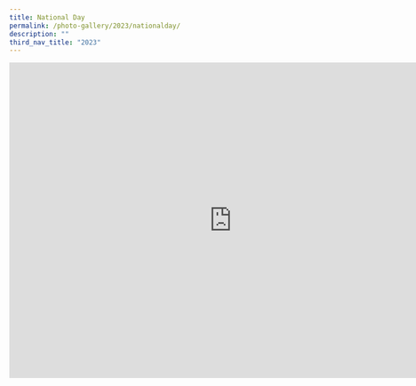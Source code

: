 ```yaml
---
title: National Day
permalink: /photo-gallery/2023/nationalday/
description: ""
third_nav_title: "2023"
---
```

<iframe src="https://docs.google.com/presentation/d/e/2PACX-1vQXYEV0BbIUsZsrR-u5Bxx10Ay4OogEJABhJUhvJlo0tSCHGwGoiPH-KSe-IQFALKN7ZzT2bSmFbKzj/embed?start=true&amp;loop=true&amp;delayms=3000" frameborder="0" width="800" height="569" allowfullscreen="true"></iframe>